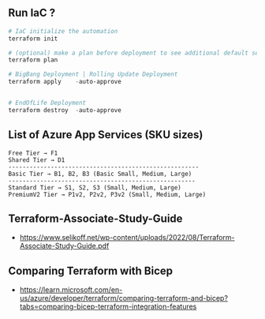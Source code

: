 
## Run IaC ?

```powershell
# IaC initialize the automation 
terraform init

# (optional) make a plan before deployment to see additional default settings assigned
terraform plan

# BigBang Deployment | Rolling Update Deployment 
terraform apply    -auto-approve


# EndOfLife Deployment
terraform destroy  -auto-approve
```

## List of Azure App Services (SKU sizes)
```
Free Tier → F1
Shared Tier → D1
------------------------------------------------------
Basic Tier → B1, B2, B3 (Basic Small, Medium, Large)
-----------------------------------------------------
Standard Tier → S1, S2, S3 (Small, Medium, Large)
PremiumV2 Tier → P1v2, P2v2, P3v2 (Small, Medium, Large)

```

## Terraform-Associate-Study-Guide

- https://www.selikoff.net/wp-content/uploads/2022/08/Terraform-Associate-Study-Guide.pdf



## Comparing Terraform with Bicep 

- https://learn.microsoft.com/en-us/azure/developer/terraform/comparing-terraform-and-bicep?tabs=comparing-bicep-terraform-integration-features

